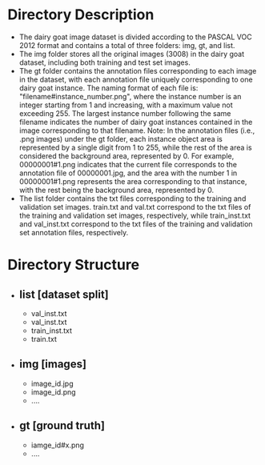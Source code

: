 # Directory Description
- The dairy goat image dataset is divided according to the PASCAL VOC 2012 format and contains a total of three folders: img, gt, and list.
- The img folder stores all the original images (3008) in the dairy goat dataset, including both training and test set images.
- The gt folder contains the annotation files corresponding to each image in the dataset, with each annotation file uniquely corresponding to one dairy goat instance. The naming format of each file is: "filename#instance_number.png", where the instance number is an integer starting from 1 and increasing, with a maximum value not exceeding 255. The largest instance number following the same filename indicates the number of dairy goat instances contained in the image corresponding to that filename. Note: In the annotation files (i.e., .png images) under the gt folder, each instance object area is represented by a single digit from 1 to 255, while the rest of the area is considered the background area, represented by 0. For example, 00000001#1.png indicates that the current file corresponds to the annotation file of 00000001.jpg, and the area with the number 1 in 00000001#1.png represents the area corresponding to that instance, with the rest being the background area, represented by 0.
- The list folder contains the txt files corresponding to the training and validation set images. train.txt and val.txt correspond to the txt files of the training and validation set images, respectively, while train_inst.txt and val_inst.txt correspond to the txt files of the training and validation set annotation files, respectively.
# Directory Structure
- ## list [dataset split]
  - val_inst.txt
  - val_inst.txt
  - train_inst.txt
  - train.txt
- ## img [images]
  - image_id.jpg
  - image_id.png
  - ....
- ## gt [ground truth]
  - iamge_id#x.png
  - ....
  
